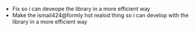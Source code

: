  - Fix so i can deveope the library in a more efficient way
 - Make the ismail424@formly hot realod thing so i can develop with the library in a more efficient way